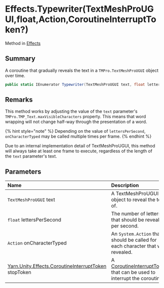 # Effects.Typewriter(TextMeshProUGUI,float,Action,CoroutineInterruptToken?)

Method in [Effects](/docs/api/csharp/yarn.unity.effects.md)

## Summary


A coroutine that gradually reveals the text in a  <code>TMPro.TextMeshProUGUI</code>  object over time.


```csharp
public static IEnumerator Typewriter(TextMeshProUGUI text, float lettersPerSecond, Action onCharacterTyped, CoroutineInterruptToken? stopToken = null)
```

## Remarks

<p>This method works by adjusting the value of the <code>text</code> parameter's <code>TMPro.TMP_Text.maxVisibleCharacters</code> property. This means that
word wrapping will not change half-way through the presentation of a
word.</p> <p>
{% hint style="note" %}
Depending on the value of <code>lettersPerSecond</code>, <code>onCharacterTyped</code> may
be called multiple times per frame.
{% endhint %}
</p> <p>Due to an internal implementation detail of TextMeshProUGUI,
this method will always take at least one frame to execute,
regardless of the length of the <code>text</code> parameter's
text.</p>

## Parameters

|Name|Description|
|:---|:---|
|`TextMeshProUGUI` text|A TextMeshProUGUI object to reveal the text of.|
|`float` lettersPerSecond|The number of letters that should be revealed per second.|
|`Action` onCharacterTyped|An  <code>System.Action</code>  that should be called for each character that was revealed.|
|[Yarn.Unity.Effects.CoroutineInterruptToken](/docs/api/csharp/yarn.unity.effects.coroutineinterrupttoken.md) stopToken|A  <a href="yarn.unity.effects.coroutineinterrupttoken.md">CoroutineInterruptToken</a>  that can be used to interrupt the coroutine.|

